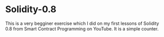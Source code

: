 # Solidity-0.8
This is a very begginer exercise which I did on my first lessons of Solidity 0.8 from Smart Contract Programming on YouTube.
It is a simple counter.
